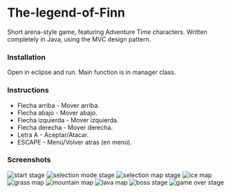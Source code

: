 # The-legend-of-Finn

Short arena-style game, featuring Adventure Time characters. Written completely in Java, using the MVC design pattern.

### Installation

Open in eclipse and run. Main function is in manager class.

### Instructions 
* Flecha arriba 		- Mover arriba.
* Flecha abajo 		- Mover abajo.
* Flecha izquierda 	- Mover izquierda.
* Flecha derecha 		- Mover derecha.
* Letra A 		- Aceptar/Atacar.
* ESCAPE			- Menú/Volver atras (en menú).

### Screenshots
![start stage](https://raw.githubusercontent.com/JulianAntonielli/The-legend-of-Finn/master/Assets/screenshots/screenshot6.png)
![selection mode stage](https://raw.githubusercontent.com/JulianAntonielli/The-legend-of-Finn/master/Assets/screenshots/screenshot7.png)
![selection map stage](https://raw.githubusercontent.com/JulianAntonielli/The-legend-of-Finn/master/Assets/screenshots/screenshot8.png)
![ice map](https://raw.githubusercontent.com/JulianAntonielli/The-legend-of-Finn/master/Assets/screenshots/screenshot1.png)
![grass map](https://raw.githubusercontent.com/JulianAntonielli/The-legend-of-Finn/master/Assets/screenshots/screenshot2.png)
![mountain map](https://raw.githubusercontent.com/JulianAntonielli/The-legend-of-Finn/master/Assets/screenshots/screenshot3.png)
![lava map](https://raw.githubusercontent.com/JulianAntonielli/The-legend-of-Finn/master/Assets/screenshots/screenshot5.png)
![boss stage](https://raw.githubusercontent.com/JulianAntonielli/The-legend-of-Finn/master/Assets/screenshots/screenshot9.png)
![game over stage](https://raw.githubusercontent.com/JulianAntonielli/The-legend-of-Finn/master/Assets/screenshots/screenshot4.png)

